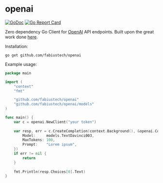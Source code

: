 # openai
[![GoDoc](http://img.shields.io/badge/GoDoc-Reference-blue.svg)](https://godoc.org/github.com/fabiustech/openai)
[![Go Report Card](https://goreportcard.com/badge/github.com/sashabaranov/go-gpt3)](https://goreportcard.com/report/github.com/fabiustech/openai)

Zero dependency Go Client for [OpenAI](https://beta.openai.com/) API endpoints. Built upon the great work done [here](https://github.com/sashabaranov/go-gpt3).

Installation:
```
go get github.com/fabiustech/openai
```

Example usage:

```go
package main

import (
	"context"
	"fmt"

	"github.com/fabiustech/openai"
	"github.com/fabiustech/openai/models"
)

func main() {
	var c = openai.NewClient("your token")
	
	var resp, err = c.CreateCompletion(context.Background(), &openai.CompletionRequest{
		Model:     models.TextDavinci003,
		MaxTokens: 100,
		Prompt:    "Lorem ipsum",
	})
	if err != nil {
		return
	}
	
	fmt.Println(resp.Choices[0].Text)
}
```
